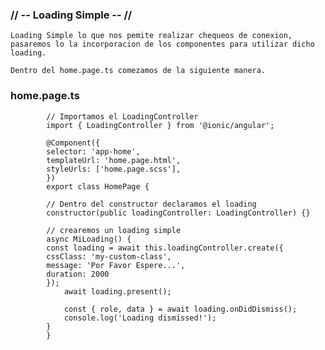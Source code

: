 ### // -- Loading Simple -- //

    Loading Simple lo que nos pemite realizar chequeos de conexion, pasaremos lo la incorporacion de los componentes para utilizar dicho loading.

    Dentro del home.page.ts comezamos de la siguiente manera.

### home.page.ts

            // Importamos el LoadingController
            import { LoadingController } from '@ionic/angular';

            @Component({
            selector: 'app-home',
            templateUrl: 'home.page.html',
            styleUrls: ['home.page.scss'],
            })
            export class HomePage {

            // Dentro del constructor declaramos el loading
            constructor(public loadingController: LoadingController) {}

            // crearemos un loading simple
            async MiLoading() {
            const loading = await this.loadingController.create({
            cssClass: 'my-custom-class',
            message: 'Por Favor Espere...',
            duration: 2000
            });
                await loading.present();

                const { role, data } = await loading.onDidDismiss();
                console.log('Loading dismissed!');
            }
            }


